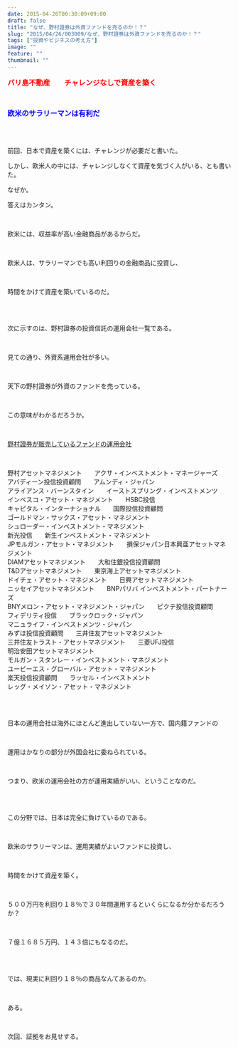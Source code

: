 ```yaml
---
date: 2015-04-26T00:30:09+09:00
draft: false
title: "なぜ、野村證券は外資ファンドを売るのか！？"
slug: "2015/04/26/003009/なぜ、野村證券は外資ファンドを売るのか！？"
tags: ["投資やビジネスの考え方"]
image: ""
feature: ""
thumbnail: ""
---
```

<p><font color="#ff0000" size="3"><strong>バリ島不動産　　チャレンジなしで資産を築く</strong></font></p><br/><p><font color="#0000ff" size="3"><strong>欧米のサラリーマンは有利だ</strong></font></p><br/><br/><p>前回、日本で資産を築くには、チャレンジが必要だと書いた。<br/></p><p>しかし、欧米人の中には、チャレンジしなくて資産を気づく人がいる、とも書いた。<br/></p><p>なぜか。<br/></p><p>答えはカンタン。</p><br/><p>欧米には、収益率が高い金融商品があるからだ。</p><br/><p>欧米人は、サラリーマンでも高い利回りの金融商品に投資し、</p><br/><p>時間をかけて資産を築いているのだ。</p><br/><br/><p>次に示すのは、野村證券の投資信託の運用会社一覧である。</p><br/><p>見ての通り、外資系運用会社が多い。</p><br/><p>天下の野村證券が外資のファンドを売っている。</p><br/><p>この意味がわかるだろうか。</p><br/><p><a href="fund_search" target="_blank">野村證券が販売しているファンドの運用会社</a></p><br/><p>野村アセットマネジメント　　アクサ・インベストメント・マネージャーズ<br/>アバディーン投信投資顧問　　アムンディ・ジャパン<br/>アライアンス・バーンスタイン　　イーストスプリング・インベストメンツ<br/>インベスコ・アセット・マネジメント　　HSBC投信<br/>キャピタル・インターナショナル　　国際投信投資顧問<br/>ゴールドマン・サックス・アセット・マネジメント　<br/>シュローダー・インベストメント・マネジメント<br/>新光投信　　新生インベストメント・マネジメント<br/>JPモルガン・アセット・マネジメント　　損保ジャパン日本興亜アセットマネジメント<br/>DIAMアセットマネジメント　　大和住銀投信投資顧問<br/>T&amp;Dアセットマネジメント　　東京海上アセットマネジメント<br/>ドイチェ・アセット・マネジメント　　日興アセットマネジメント<br/>ニッセイアセットマネジメント　　BNPパリバ インベストメント・パートナーズ<br/>BNYメロン・アセット・マネジメント・ジャパン　　ピクテ投信投資顧問<br/>フィデリティ投信　　ブラックロック・ジャパン　　<br/>マニュライフ・インベストメンツ・ジャパン<br/>みずほ投信投資顧問　　三井住友アセットマネジメント<br/>三井住友トラスト・アセットマネジメント　　三菱UFJ投信<br/>明治安田アセットマネジメント<br/>モルガン・スタンレー・インベストメント・マネジメント<br/>ユービーエス・グローバル・アセット・マネジメント<br/>楽天投信投資顧問　　ラッセル・インベストメント<br/>レッグ・メイソン・アセット・マネジメント</p><br/><br/><p>日本の運用会社は海外にほとんど進出していない一方で、国内籍ファンドの</p><br/><p>運用はかなりの部分が外国会社に委ねられている。</p><br/><p>つまり、欧米の運用会社の方が運用実績がいい、ということなのだ。</p><br/><br/><p>この分野では、日本は完全に負けているのである。</p><br/><p>欧米のサラリーマンは、運用実績がよいファンドに投資し、</p><br/><p>時間をかけて資産を築く。</p><br/><p>５００万円を利回り１８％で３０年間運用するといくらになるか分かるだろうか？</p><br/><p>７億１６８５万円、１４３倍にもなるのだ。</p><br/><br/><p>では、現実に利回り１８％の商品なんてあるのか。</p><br/><p>ある。</p><br/><p>次回、証拠をお見せする。</p><br/>

